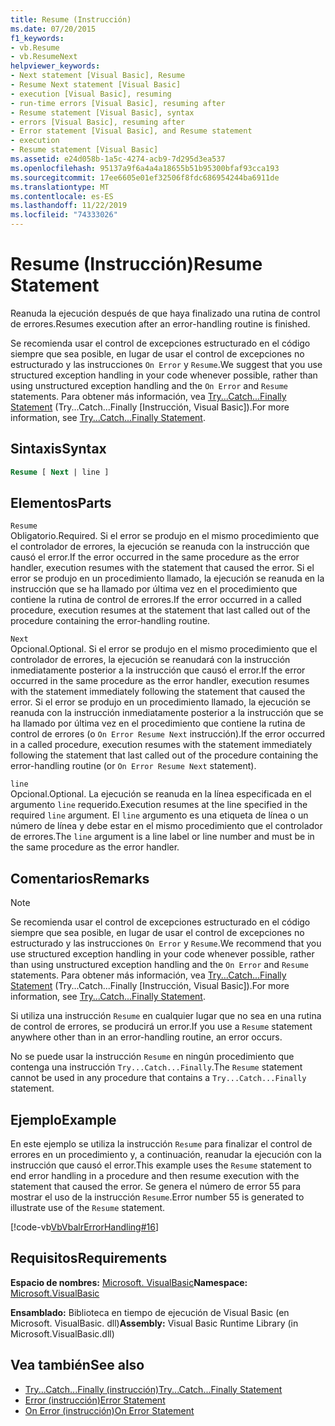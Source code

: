 ```yaml
---
title: Resume (Instrucción)
ms.date: 07/20/2015
f1_keywords:
- vb.Resume
- vb.ResumeNext
helpviewer_keywords:
- Next statement [Visual Basic], Resume
- Resume Next statement [Visual Basic]
- execution [Visual Basic], resuming
- run-time errors [Visual Basic], resuming after
- Resume statement [Visual Basic], syntax
- errors [Visual Basic], resuming after
- Error statement [Visual Basic], and Resume statement
- execution
- Resume statement [Visual Basic]
ms.assetid: e24d058b-1a5c-4274-acb9-7d295d3ea537
ms.openlocfilehash: 95137a9f6a4a4a18655b51b95300bfaf93cca193
ms.sourcegitcommit: 17ee6605e01ef32506f8fdc686954244ba6911de
ms.translationtype: MT
ms.contentlocale: es-ES
ms.lasthandoff: 11/22/2019
ms.locfileid: "74333026"
---
```

# <a name="resume-statement"></a><span data-ttu-id="49565-102">Resume (Instrucción)</span><span class="sxs-lookup"><span data-stu-id="49565-102">Resume Statement</span></span>
<span data-ttu-id="49565-103">Reanuda la ejecución después de que haya finalizado una rutina de control de errores.</span><span class="sxs-lookup"><span data-stu-id="49565-103">Resumes execution after an error-handling routine is finished.</span></span>  
  
 <span data-ttu-id="49565-104">Se recomienda usar el control de excepciones estructurado en el código siempre que sea posible, en lugar de usar el control de excepciones no estructurado y las instrucciones `On Error` y `Resume`.</span><span class="sxs-lookup"><span data-stu-id="49565-104">We suggest that you use structured exception handling in your code whenever possible, rather than using unstructured exception handling and the `On Error` and `Resume` statements.</span></span> <span data-ttu-id="49565-105">Para obtener más información, vea [Try...Catch...Finally Statement](../../../visual-basic/language-reference/statements/try-catch-finally-statement.md) (Try...Catch...Finally [Instrucción, Visual Basic]).</span><span class="sxs-lookup"><span data-stu-id="49565-105">For more information, see [Try...Catch...Finally Statement](../../../visual-basic/language-reference/statements/try-catch-finally-statement.md).</span></span>  
  
## <a name="syntax"></a><span data-ttu-id="49565-106">Sintaxis</span><span class="sxs-lookup"><span data-stu-id="49565-106">Syntax</span></span>  
  
```vb  
Resume [ Next | line ]  
```  
  
## <a name="parts"></a><span data-ttu-id="49565-107">Elementos</span><span class="sxs-lookup"><span data-stu-id="49565-107">Parts</span></span>  
 `Resume`  
 <span data-ttu-id="49565-108">Obligatorio.</span><span class="sxs-lookup"><span data-stu-id="49565-108">Required.</span></span> <span data-ttu-id="49565-109">Si el error se produjo en el mismo procedimiento que el controlador de errores, la ejecución se reanuda con la instrucción que causó el error.</span><span class="sxs-lookup"><span data-stu-id="49565-109">If the error occurred in the same procedure as the error handler, execution resumes with the statement that caused the error.</span></span> <span data-ttu-id="49565-110">Si el error se produjo en un procedimiento llamado, la ejecución se reanuda en la instrucción que se ha llamado por última vez en el procedimiento que contiene la rutina de control de errores.</span><span class="sxs-lookup"><span data-stu-id="49565-110">If the error occurred in a called procedure, execution resumes at the statement that last called out of the procedure containing the error-handling routine.</span></span>  
  
 `Next`  
 <span data-ttu-id="49565-111">Opcional.</span><span class="sxs-lookup"><span data-stu-id="49565-111">Optional.</span></span> <span data-ttu-id="49565-112">Si el error se produjo en el mismo procedimiento que el controlador de errores, la ejecución se reanudará con la instrucción inmediatamente posterior a la instrucción que causó el error.</span><span class="sxs-lookup"><span data-stu-id="49565-112">If the error occurred in the same procedure as the error handler, execution resumes with the statement immediately following the statement that caused the error.</span></span> <span data-ttu-id="49565-113">Si el error se produjo en un procedimiento llamado, la ejecución se reanuda con la instrucción inmediatamente posterior a la instrucción que se ha llamado por última vez en el procedimiento que contiene la rutina de control de errores (o `On Error Resume Next` instrucción).</span><span class="sxs-lookup"><span data-stu-id="49565-113">If the error occurred in a called procedure, execution resumes with the statement immediately following the statement that last called out of the procedure containing the error-handling routine (or `On Error Resume Next` statement).</span></span>  
  
 `line`  
 <span data-ttu-id="49565-114">Opcional.</span><span class="sxs-lookup"><span data-stu-id="49565-114">Optional.</span></span> <span data-ttu-id="49565-115">La ejecución se reanuda en la línea especificada en el argumento `line` requerido.</span><span class="sxs-lookup"><span data-stu-id="49565-115">Execution resumes at the line specified in the required `line` argument.</span></span> <span data-ttu-id="49565-116">El `line` argumento es una etiqueta de línea o un número de línea y debe estar en el mismo procedimiento que el controlador de errores.</span><span class="sxs-lookup"><span data-stu-id="49565-116">The `line` argument is a line label or line number and must be in the same procedure as the error handler.</span></span>  
  
## <a name="remarks"></a><span data-ttu-id="49565-117">Comentarios</span><span class="sxs-lookup"><span data-stu-id="49565-117">Remarks</span></span>  
  
> [!NOTE]
> <span data-ttu-id="49565-118">Se recomienda usar el control de excepciones estructurado en el código siempre que sea posible, en lugar de usar el control de excepciones no estructurado y las instrucciones `On Error` y `Resume`.</span><span class="sxs-lookup"><span data-stu-id="49565-118">We recommend that you use structured exception handling in your code whenever possible, rather than using unstructured exception handling and the `On Error` and `Resume` statements.</span></span> <span data-ttu-id="49565-119">Para obtener más información, vea [Try...Catch...Finally Statement](../../../visual-basic/language-reference/statements/try-catch-finally-statement.md) (Try...Catch...Finally [Instrucción, Visual Basic]).</span><span class="sxs-lookup"><span data-stu-id="49565-119">For more information, see [Try...Catch...Finally Statement](../../../visual-basic/language-reference/statements/try-catch-finally-statement.md).</span></span>  
  
 <span data-ttu-id="49565-120">Si utiliza una instrucción `Resume` en cualquier lugar que no sea en una rutina de control de errores, se producirá un error.</span><span class="sxs-lookup"><span data-stu-id="49565-120">If you use a `Resume` statement anywhere other than in an error-handling routine, an error occurs.</span></span>  
  
 <span data-ttu-id="49565-121">No se puede usar la instrucción `Resume` en ningún procedimiento que contenga una instrucción `Try...Catch...Finally`.</span><span class="sxs-lookup"><span data-stu-id="49565-121">The `Resume` statement cannot be used in any procedure that contains a `Try...Catch...Finally` statement.</span></span>  
  
## <a name="example"></a><span data-ttu-id="49565-122">Ejemplo</span><span class="sxs-lookup"><span data-stu-id="49565-122">Example</span></span>  
 <span data-ttu-id="49565-123">En este ejemplo se utiliza la instrucción `Resume` para finalizar el control de errores en un procedimiento y, a continuación, reanudar la ejecución con la instrucción que causó el error.</span><span class="sxs-lookup"><span data-stu-id="49565-123">This example uses the `Resume` statement to end error handling in a procedure and then resume execution with the statement that caused the error.</span></span> <span data-ttu-id="49565-124">Se genera el número de error 55 para mostrar el uso de la instrucción `Resume`.</span><span class="sxs-lookup"><span data-stu-id="49565-124">Error number 55 is generated to illustrate use of the `Resume` statement.</span></span>  
  
 [!code-vb[VbVbalrErrorHandling#16](~/samples/snippets/visualbasic/VS_Snippets_VBCSharp/VbVbalrErrorHandling/VB/Class1.vb#16)]  
  
## <a name="requirements"></a><span data-ttu-id="49565-125">Requisitos</span><span class="sxs-lookup"><span data-stu-id="49565-125">Requirements</span></span>  
 <span data-ttu-id="49565-126">**Espacio de nombres:** [Microsoft. VisualBasic](../../../visual-basic/language-reference/runtime-library-members.md)</span><span class="sxs-lookup"><span data-stu-id="49565-126">**Namespace:** [Microsoft.VisualBasic](../../../visual-basic/language-reference/runtime-library-members.md)</span></span>  
  
 <span data-ttu-id="49565-127">**Ensamblado:** Biblioteca en tiempo de ejecución de Visual Basic (en Microsoft. VisualBasic. dll)</span><span class="sxs-lookup"><span data-stu-id="49565-127">**Assembly:** Visual Basic Runtime Library (in Microsoft.VisualBasic.dll)</span></span>  
  
## <a name="see-also"></a><span data-ttu-id="49565-128">Vea también</span><span class="sxs-lookup"><span data-stu-id="49565-128">See also</span></span>

- [<span data-ttu-id="49565-129">Try...Catch...Finally (instrucción)</span><span class="sxs-lookup"><span data-stu-id="49565-129">Try...Catch...Finally Statement</span></span>](../../../visual-basic/language-reference/statements/try-catch-finally-statement.md)
- [<span data-ttu-id="49565-130">Error (instrucción)</span><span class="sxs-lookup"><span data-stu-id="49565-130">Error Statement</span></span>](../../../visual-basic/language-reference/statements/error-statement.md)
- [<span data-ttu-id="49565-131">On Error (instrucción)</span><span class="sxs-lookup"><span data-stu-id="49565-131">On Error Statement</span></span>](../../../visual-basic/language-reference/statements/on-error-statement.md)
